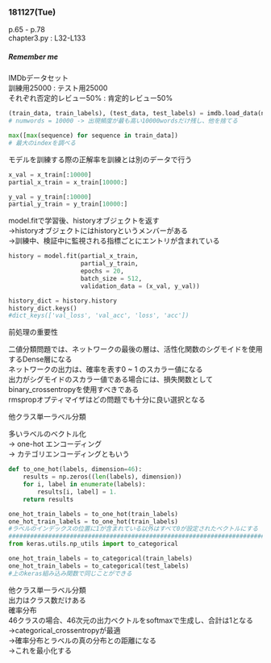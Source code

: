 ### 181127(Tue)  
p.65 - p.78  
chapter3.py : L32-L133
##### *Remember me*  
IMDbデータセット  
訓練用25000 : テスト用25000  
それぞれ否定的レビュー50% : 肯定的レビュー50%  
```python
(train_data, train_labels), (test_data, test_labels) = imdb.load_data(num_words=10000)
# numwords = 10000 -> 出現頻度が最も高い10000wordsだけ残し、他を捨てる
```
```python
max([max(sequence) for sequence in train_data])
# 最大のindexを調べる
```

モデルを訓練する際の正解率を訓練とは別のデータで行う
```python
x_val = x_train[:10000]
partial_x_train = x_train[10000:]

y_val = y_train[:10000]
partial_y_train = y_train[10000:]
```

model.fitで学習後、historyオブジェクトを返す  
->historyオブジェクトにはhistoryというメンバーがある  
->訓練中、検証中に監視される指標ごとにエントリが含まれている
```python
history = model.fit(partial_x_train,
                    partial_y_train,
                    epochs = 20,
                    batch_size = 512,
                    validation_data = (x_val, y_val))

history_dict = history.history
history_dict.keys()
#dict_keys(['val_loss', 'val_acc', 'loss', 'acc'])
```

前処理の重要性  

二値分類問題では、ネットワークの最後の層は、活性化関数のシグモイドを使用するDense層になる  
ネットワークの出力は、確率を表す0 ~ 1 のスカラー値になる  
出力がシグモイドのスカラー値である場合には、損失関数としてbinary_crossentropyを使用すべきである  
rmspropオプティマイザはどの問題でも十分に良い選択となる

他クラス単一ラベル分類

多いラベルのベクトル化  
-> one-hot エンコーディング  
-> カテゴリエンコーディングともいう

```python
def to_one_hot(labels, dimension=46):
    results = np.zeros((len(labels), dimension))
    for i, label in enumerate(labels):
        results[i, label] = 1.
    return results

one_hot_train_labels = to_one_hot(train_labels)
one_hot_train_labels = to_one_hot(train_labels)
#ラベルのインデックスの位置に1が含まれている以外はすべて0が設定されたベクトルにする
###################################################################################
from keras.utils.np_utils import to_categorical

one_hot_train_labels = to_categorical(train_labels)
one_hot_train_labels = to_categorical(test_labels)
#上のkeras組み込み関数で同じことができる
```

他クラス単一ラベル分類  
出力はクラス数だけある  
確率分布  
46クラスの場合、46次元の出力ベクトルをsoftmaxで生成し、合計は1となる  
->categorical_crossentropyが最適  
->確率分布とラベルの真の分布との距離になる  
->これを最小化する
